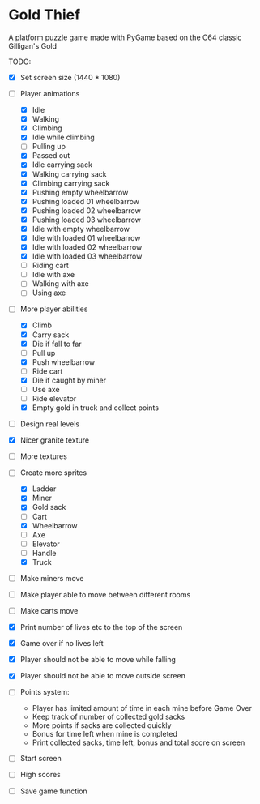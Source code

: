 # Gold Thief
A platform puzzle game made with PyGame based on the C64 classic Gilligan's Gold

TODO:  
- [x] Set screen size (1440 * 1080)
- [ ] Player animations  
    - [x] Idle
    - [x] Walking
    - [x] Climbing
    - [x] Idle while climbing
    - [ ] Pulling up
    - [x] Passed out
    - [x] Idle carrying sack
    - [x] Walking carrying sack
    - [x] Climbing carrying sack
    - [x] Pushing empty wheelbarrow
    - [x] Pushing loaded 01 wheelbarrow
    - [x] Pushing loaded 02 wheelbarrow
    - [x] Pushing loaded 03 wheelbarrow
    - [x] Idle with empty wheelbarrow
    - [x] Idle with loaded 01 wheelbarrow
    - [x] Idle with loaded 02 wheelbarrow
    - [x] Idle with loaded 03 wheelbarrow
    - [ ] Riding cart
    - [ ] Idle with axe
    - [ ] Walking with axe
    - [ ] Using axe
- [ ] More player abilities
    - [x] Climb
    - [x] Carry sack
    - [x] Die if fall to far
    - [ ] Pull up
    - [x] Push wheelbarrow
    - [ ] Ride cart   
    - [x] Die if caught by miner 
    - [ ] Use axe
    - [ ] Ride elevator
    - [x] Empty gold in truck and collect points
- [ ] Design real levels
- [X] Nicer granite texture
- [ ] More textures
- [ ] Create more sprites
    - [X] Ladder
    - [X] Miner
    - [X] Gold sack
    - [ ] Cart
    - [x] Wheelbarrow
    - [ ] Axe
    - [ ] Elevator
    - [ ] Handle
    - [x] Truck
- [ ] Make miners move
- [ ] Make player able to move between different rooms
- [ ] Make carts move
- [x] Print number of lives etc to the top of the screen
- [x] Game over if no lives left
- [x] Player should not be able to move while falling
- [x] Player should not be able to move outside screen
- [ ] Points system:    
    - Player has limited amount of time in each mine before Game Over
    - Keep track of number of collected gold sacks
    - More points if sacks are collected quickly
    - Bonus for time left when mine is completed
    - Print collected sacks, time left, bonus and total score on screen
- [ ] Start screen
- [ ] High scores
- [ ] Save game function
    
